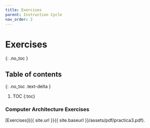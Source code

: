 ```yaml
---
title: Exercises
parent: Instruction Cycle
nav_order: 2
---
```


# Exercises
{: .no_toc }

## Table of contents
{: .no_toc .text-delta }

1. TOC
{:toc}

### Computer Architecture Exercises

[Exercises]({{ site.url }}{{ site.baseurl }}/assets/pdf/practica3.pdf).